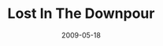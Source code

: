 ---
layout: media
category: media
title: "Lost In The Downpour"
date: 2009-05-18
description: "Music video for the song \"Lost In The Downpour\" from the Filled series."
yt-video-id: "fKswwucCXeg"
video: "http://s3.amazonaws.com/crossroads-media/other-media/video/LostInTheDownpour.mp4"
video-poster: "http://s3.amazonaws.com/crossroads-media/images/LostInTheDownpour-still.jpg"
---